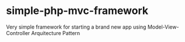 simple-php-mvc-framework
========================

Very simple framework for starting a brand new app using Model-View-Controller Arquitecture Pattern
